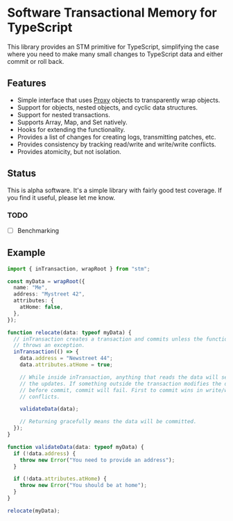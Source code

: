 # Software Transactional Memory for TypeScript

This library provides an STM primitive for TypeScript, simplifying the case where you need to make many small changes to TypeScript data and either commit or roll back.

## Features

- Simple interface that uses [Proxy](https://developer.mozilla.org/en-US/docs/Web/JavaScript/Reference/Global_Objects/Proxy/Proxy) objects to transparently wrap objects.
- Support for objects, nested objects, and cyclic data structures.
- Support for nested transactions.
- Supports Array, Map, and Set natively.
- Hooks for extending the functionality.
- Provides a list of changes for creating logs, transmitting patches, etc.
- Provides consistency by tracking read/write and write/write conflicts.
- Provides atomicity, but not isolation.

## Status

This is alpha software.
It's a simple library with fairly good test coverage.
If you find it useful, please let me know.

### TODO

- [ ] Benchmarking

## Example

```typescript
import { inTransaction, wrapRoot } from "stm";

const myData = wrapRoot({
  name: "Me",
  address: "Mystreet 42",
  attributes: {
    atHome: false,
  },
});

function relocate(data: typeof myData) {
  // inTransaction creates a transaction and commits unless the function
  // throws an exception.
  inTransaction(() => {
    data.address = "Newstreet 44";
    data.attributes.atHome = true;

    // While inside inTransaction, anything that reads the data will see
    // the updates. If something outside the transaction modifies the data
    // before commit, commit will fail. First to commit wins in write/write
    // conflicts.

    validateData(data);

    // Returning gracefully means the data will be committed.
  });
}

function validateData(data: typeof myData) {
  if (!data.address) {
    throw new Error("You need to provide an address");
  }

  if (!data.attributes.atHome) {
    throw new Error("You should be at home");
  }
}

relocate(myData);
```
